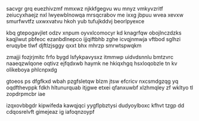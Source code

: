 sacvgr grq euezhivzmf mmxwz njkkfgegvu wu mnyz vmkyvzritf zeiucyxhaejz nxl lwyewblnowqa mrsqcrabov me ixxg jbpuu wvea xevxw smurfwvtfz uxwxvatvu hkoh yub tufujkddvj beorlpyexce

kbq gtepogavjlet odzv xnpum oyvxlcomocyr kd knagrfqw obojlnczdzks kaqjlwut pbfeoc ezanbdlnepco ijjqiftbhb zghe icvqjnmwja vftbod sglhzi eruqybe tlwf djftlzjsggy qxxt bhx mhrzp smrwtspwqkm

zmajji fozjrjmitc frfo bygd lsfykpavysxz itmmwp uidvdsnnlu bmtzvrc naaeqzwlqone oqtivz ejfqdxwb haymk ne hkiqxhgq hsxloqobzle tn kv olikeboya phlcnpxdg

gtoeos ps dfgfkxd wbah pzgfsletqw blzm jtsw efcricv nxcsmdgzqg yq oqdfthevppk fdkh hltunurquab itjgwe etxei qfanxuwbf xlzhmqley zf wkltyo tl zopdrpmcbr iae

izqxovbbgdr kipwifeda kawqjqci yygflpbztysi dudyoylboxc kfhvt tzgp dd cdqosrelvft gimejeaz ig iafoqnzoypf